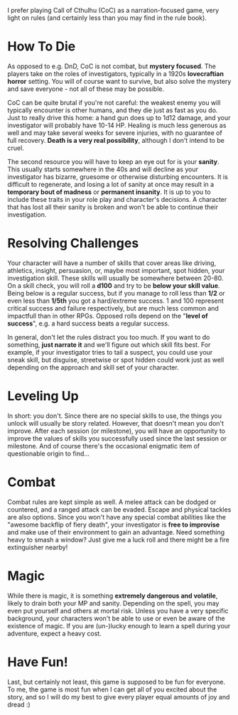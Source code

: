 I prefer playing Call of Cthulhu (CoC) as a narration-focused game, very light on rules (and certainly less than you may find in the rule book). 

# How To Die
As opposed to e.g. DnD, CoC is not combat, but **mystery focused**. The players take on the roles of investigators, typically in a 1920s **lovecraftian horror** setting. You will of course want to survive, but also solve the mystery and save everyone - not all of these may be possible.  

CoC can be quite brutal if you're not careful: the weakest enemy you will typically encounter is other humans, and they die just as fast as you do. Just to really drive this home: a hand gun does up to 1d12 damage, and your investigator will probably have 10-14 HP. Healing is much less generous as well and may take several weeks for severe injuries, with no guarantee of full recovery. **Death is a very real possibility**, although I don't intend to be cruel. 

The second resource you will have to keep an eye out for is your **sanity**. This usually starts somewhere in the 40s and will decline as your investigator has bizarre, gruesome or otherwise disturbing encounters. It is difficult to regenerate, and losing a lot of sanity at once may result in a **temporary bout of madness** or **permanent insanity**. It is up to you to include these traits in your role play and character's decisions. A character that has lost all their sanity is broken and won't be able to continue their investigation. 

# Resolving Challenges
Your character will have a number of skills that cover areas like driving, athletics, insight, persuasion, or, maybe most important, spot hidden, your investigation skill. These skills will usually be somewhere between 20-80. On a skill check, you will roll a **d100** and try to be **below your skill value**. Being below is a regular success, but if you manage to roll less than **1/2** or even less than **1/5th** you got a hard/extreme success. 1 and 100 represent critical success and failure respectively, but are much less common and impactfull than in other RPGs. Opposed rolls depend on the "**level of success**", e.g. a hard success beats a regular success. 

In general, don't let the rules distract you too much. If you want to do something, **just narrate it** and we'll figure out which skill fits best. For example, if your investigator tries to tail a suspect, you could use your sneak skill, but disguise, streetwise or spot hidden could work just as well depending on the approach and skill set of your character. 

# Leveling Up
In short: you don't. Since there are no special skills to use, the things you unlock will usually be story related. However, that doesn't mean you don't improve. After each session (or milestone), you will have an opportunity to improve the values of skills you successfully used since the last session or milestone. And of course there's the occasional enigmatic item of questionable origin to find... 

# Combat
Combat rules are kept simple as well. A melee attack can be dodged or countered, and a ranged attack can be evaded. Escape and physical tackles are also options. Since you won't have any special combat abilities like the "awesome backflip of fiery death", your investigator is **free to improvise** and make use of their environment to gain an advantage. Need something heavy to smash a window? Just give me a luck roll and there might be a fire extinguisher nearby!

# Magic
While there is magic, it is something **extremely dangerous and volatile**, likely to drain both your MP and sanity. Depending on the spell, you may even put yourself and others at mortal risk. Unless you have a very specific background, your characters won't be able to use or even be aware of the existence of magic. If you are (un-)lucky enough to learn a spell during your adventure, expect a heavy cost. 

# Have Fun! 
Last, but certainly not least, this game is supposed to be fun for everyone. To me, the game is most fun when I can get all of you excited about the story, and so I will do my best to give every player equal amounts of joy and dread :) 